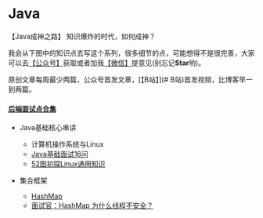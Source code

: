 # Java
【Java成神之路】 知识爆炸的时代，如何成神？


我会从下图中的知识点去写这个系列，很多细节的点，可能想得不是很完善，大家可以去[【公众号】](https://mp.weixin.qq.com/s/9LJ-Mn3J_G2oVOkFuwgGww)获取或者加我[【微信】](#微信)提意见(别忘记**Star**哟)。



原创文章每周最少两篇，公众号首发文章，[【B站】](# B站)首发视频，比博客早一到两篇。



#### [后端面试点合集](https://mp.weixin.qq.com/s/gBr3UfC1HRcw4U-ZMmtRaQ) 




- Java基础核心串讲

  - 计算机操作系统与Linux
  - [Java基础面试16问](https://mp.weixin.qq.com/s/-xFSHf7Gz3FUcafTJUIGWQ)
  - [52图初探Linux通用知识](https://mp.weixin.qq.com/s/dP8AJbvGgvYIXDy3zeXCRg)


- 集合框架

  - [HashMap](https://mp.weixin.qq.com/s/0Gf2DzuzgEx0i3mHVvhKNQ)
  - [面试官：HashMap 为什么线程不安全？](https://mp.weixin.qq.com/s/VtIpj-uuxFj5Bf6TmTJMTw)



